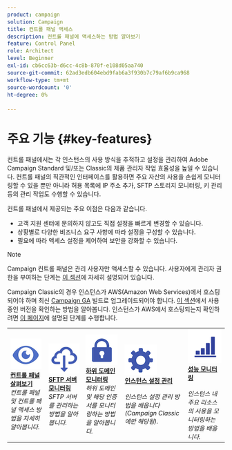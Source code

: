 ```yaml
---
product: campaign
solution: Campaign
title: 컨트롤 패널 액세스
description: 컨트롤 패널에 액세스하는 방법 알아보기
feature: Control Panel
role: Architect
level: Beginner
exl-id: cb6cc63b-d6cc-4c8b-870f-e108d05aa740
source-git-commit: 62ad3edb604ebd9fab6a3f930b7c79af6b9ca968
workflow-type: tm+mt
source-wordcount: '0'
ht-degree: 0%

---
```


# 주요 기능 {#key-features}

컨트롤 패널에서는 각 인스턴스의 사용 방식을 추적하고 설정을 관리하여 Adobe Campaign Standard 및/또는 Classic의 제품 관리자 작업 효율성을 높일 수 있습니다. 컨트롤 패널의 직관적인 인터페이스를 활용하면 주요 자산의 사용을 손쉽게 모니터링할 수 있을 뿐만 아니라 허용 목록에 IP 주소 추가, SFTP 스토리지 모니터링, 키 관리 등의 관리 작업도 수행할 수 있습니다.

컨트롤 패널에서 제공되는 주요 이점은 다음과 같습니다.

* 고객 지원 센터에 문의하지 않고도 직접 설정을 빠르게 변경할 수 있습니다.
* 상황별로 다양한 비즈니스 요구 사항에 따라 설정을 구성할 수 있습니다.
* 필요에 따라 액세스 설정을 제어하여 보안을 강화할 수 있습니다.

>[!NOTE]
>
>Campaign 컨트롤 패널은 관리 사용자만 액세스할 수 있습니다. 사용자에게 관리자 권한을 부여하는 단계는 [이 섹션](https://experienceleague.adobe.com/docs/control-panel/using/discover-control-panel/managing-permissions.html?lang=ko#discover-control-panel)에 자세히 설명되어 있습니다.
>
>Campaign Classic의 경우 인스턴스가 AWS(Amazon Web Services)에서 호스팅되어야 하며 최신 [Campaign GA](https://experienceleague.adobe.com/docs/campaign-classic/using/release-notes/rn-overview.html?lang=ko#rn-statuses) 빌드로 업그레이드되어야 합니다. [이 섹션](https://experienceleague.adobe.com/docs/campaign-classic/using/getting-started/starting-with-adobe-campaign/launching-adobe-campaign.html?lang=ko#getting-your-campaign-version)에서 사용 중인 버전을 확인하는 방법을 알아봅니다. 인스턴스가 AWS에서 호스팅되는지 확인하려면 [이 페이지](../../faq.md)에 설명된 단계를 수행합니다.

<table style="table-layout:fixed">
<tr>
    <td>
        <a href="../../discover/using/accessing-control-panel.md"><img alt="조건" src="assets/do-not-localize/discover.png"/></a>
        <div><a href="../../discover/using/accessing-control-panel.md"><strong>컨트롤 패널 살펴보기</strong></a></div>
        <em>컨트롤 패널 및 컨트롤 패널 액세스 방법을 자세히 알아봅니다.</em>
    </td>
    <td>
        <a href="../../sftp/using/about-sftp-management.md"><img alt="조건" src="assets/do-not-localize/sftp.png"/></a>
        <div><a href="../../sftp/using/about-sftp-management.md"><strong>SFTP 서버 모니터링</strong></a></div>
        <em>SFTP 서버를 관리하는 방법을 알아봅니다.</em>
    </td>
    <td>
        <a href="../../subdomains-certificates/using/subdomains-branding.md"><img alt="조건" src="assets/do-not-localize/subdomains.png"/></a>
        <div><a href="../../subdomains-certificates/using/subdomains-branding.md"><strong>하위 도메인 모니터링</strong></a></div>
        <em>하위 도메인 및 해당 인증서를 모니터링하는 방법을 알아봅니다.</em>
    </td>
    <td>
        <a href="../../instances-settings/using/ip-allow-listing-instance-access.md"><img alt="조건" src="assets/do-not-localize/instance_settings.png"/></a>
        <div><a href="../../instances-settings/using/ip-allow-listing-instance-access.md"><strong>인스턴스 설정 관리</strong></a></div>
        <br/><em>인스턴스 설정 관리 방법을 배웁니다(Campaign Classic에만 해당됨).</em>
    </td>
    <td>
        <a href="../../performance-monitoring/using/about-performance-monitoring.md"><img alt="조건" src="assets/do-not-localize/monitoring-performance.png"/></a>
        <div><a href="../../performance-monitoring/using/about-performance-monitoring.md"><strong>성능 모니터링</strong></a></div>
        <br/><em>인스턴스 내 주요 리소스의 사용을 모니터링하는 방법을 배웁니다.</em>
    </td>
</tr>
</table>
